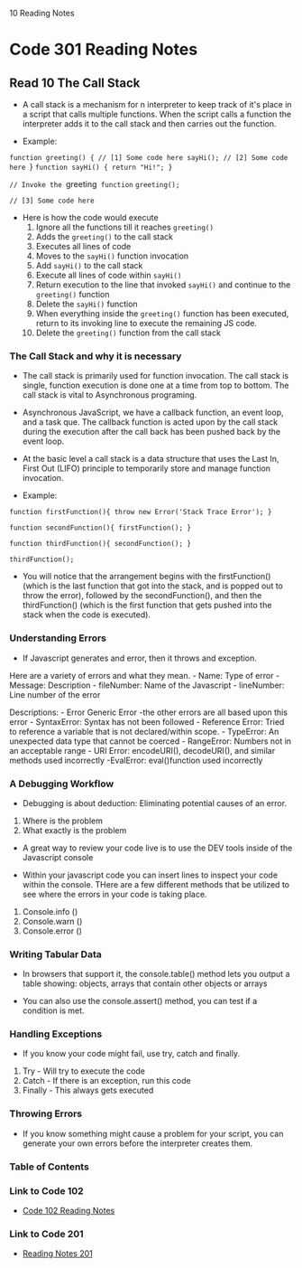10 Reading Notes
# Code 301 Reading Notes

## Read 10 The Call Stack

- A call stack is a mechanism for n interpreter to keep track of it's place in a script that calls multiple functions. When the script calls a function the interpreter adds it to the call stack and then carries out the function.

- Example: 

`function greeting() {
   // [1] Some code here
   sayHi();
   // [2] Some code here
`}
`function sayHi() {
   return "Hi!";
}`

`// Invoke the `greeting` function`
`greeting();`

`// [3] Some code here`

- Here is how the code would execute
  1. Ignore all the functions till it reaches `greeting()`
  2. Adds the `greeting()` to the call stack
  3. Executes all lines of code
  4. Moves to the `sayHi()` function invocation
  5. Add `sayHi()` to the call stack
  6. Execute all lines of code within `sayHi()` 
  7. Return execution to the line that invoked `sayHi()` and continue to the `greeting()` function
  8. Delete the `sayHi()` function 
  9. When everything inside the `greeting()` function has been executed, return to its invoking line to execute the remaining JS code. 
  10. Delete the `greeting()` function from the call stack

### The Call Stack and why it is necessary

- The call stack is primarily used for function invocation. The call stack is single, function execution is done one at a time from top to bottom. The call stack is vital to Asynchronous programing.

- Asynchronous JavaScript, we have a callback function, an event loop, and a task que. The callback function is acted upon by the call stack during the execution after the call back has been pushed back by the event loop. 

- At the basic level a call stack is a data structure that uses the Last In, First Out (LIFO) principle to temporarily store and manage function invocation. 

- Example:

`function firstFunction(){
  throw new Error('Stack Trace Error');
}`

`function secondFunction(){
  firstFunction();
}`

`function thirdFunction(){
  secondFunction();
}`

`thirdFunction();`

- You will notice that the arrangement begins with the firstFunction() (which is the last function that got into the stack, and is popped out to throw the error), followed by the secondFunction(), and then the thirdFunction() (which is the first function that gets pushed into the stack when the code is executed).

### Understanding Errors
- If Javascript generates and error, then it throws and exception. 

Here are a variety of errors and what they mean.
    - Name: Type of error
    - Message: Description
    - fileNumber: Name of the Javascript
    - lineNumber: Line number of the error
  
Descriptions:
    - Error Generic Error -the other errors are all based upon this error
    - SyntaxError: Syntax has not been followed
    - Reference Error: Tried to reference a variable that is not declared/within scope.
    - TypeError: An unexpected data type that cannot be coerced
    - RangeError: Numbers not in an acceptable range
    - URI Error: encodeURI(), decodeURI(), and similar methods used incorrectly
    -EvalError: eval()function used incorrectly

### A Debugging Workflow
- Debugging is about deduction: Eliminating potential causes of an error. 

1. Where is the problem
2. What exactly is the problem

- A great way to review your code live is to use the DEV tools inside of the Javascript console

- Within your javascript code you can insert lines to inspect your code within the console. THere are a few different methods that be utilized to see where the errors in your code is taking place.

1. Console.info ()
2. Console.warn ()
3. Console.error ()

### Writing Tabular Data
- In browsers that support it, the console.table() method lets you output a table showing: objects, arrays that contain other objects or arrays

- You can also use the console.assert() method, you can test if a condition is met. 

### Handling Exceptions
- If you know your code might fail, use try, catch and finally.

1. Try - Will try to execute the code
2. Catch - If there is an exception, run this code
3. Finally - This always gets executed

### Throwing Errors
- If you know something might cause a problem for your script, you can generate your own errors before the interpreter creates them. 

### Table of Contents

### Link to Code 102
- [Code 102 Reading Notes](https://jtaisey389.github.io/reading-notes/)

### Link to Code 201
- [Reading Notes 201](https://jtaisey389.github.io/reading-notes201.md/)
